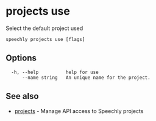 # projects use

Select the default project used

```
speechly projects use [flags]
```

## Options

```
  -h, --help          help for use
      --name string   An unique name for the project.
```

## See also

* [projects](projects.md)	 - Manage API access to Speechly projects

